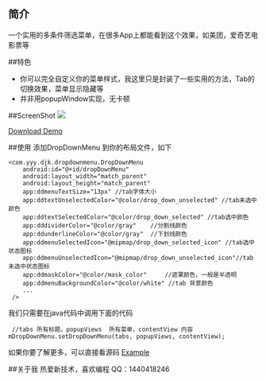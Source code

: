 ## 简介
一个实用的多条件筛选菜单，在很多App上都能看到这个效果，如美团，爱奇艺电影票等

##特色
 - 你可以完全自定义你的菜单样式，我这里只是封装了一些实用的方法，Tab的切换效果，菜单显示隐藏等
 - 并非用popupWindow实现，无卡顿

##ScreenShot
<img src="https://raw.githubusercontent.com/dongjunkun/DropDownMenu/master/art/simple.gif"/>

<a href="https://raw.githubusercontent.com/dongjunkun/DropDownMenu/master/app/build/outputs/apk/app-debug.apk">Download Demo</a>

##使用
添加DropDownMenu 到你的布局文件，如下
```
<com.yyy.djk.dropdownmenu.DropDownMenu
    android:id="@+id/dropDownMenu"
    android:layout_width="match_parent"
    android:layout_height="match_parent"
    app:ddmenuTextSize="13px" //tab字体大小
    app:ddtextUnselectedColor="@color/drop_down_unselected" //tab未选中颜色
    app:ddtextSelectedColor="@color/drop_down_selected" //tab选中颜色
    app:dddividerColor="@color/gray"    //分割线颜色
    app:ddunderlineColor="@color/gray"  //下划线颜色
    app:ddmenuSelectedIcon="@mipmap/drop_down_selected_icon" //tab选中状态图标
    app:ddmenuUnselectedIcon="@mipmap/drop_down_unselected_icon"//tab未选中状态图标
    app:ddmaskColor="@color/mask_color"     //遮罩颜色，一般是半透明
    app:ddmenuBackgroundColor="@color/white" //tab 背景颜色
    ...
 />
```
我们只需要在java代码中调用下面的代码

```
 //tabs 所有标题，popupViews  所有菜单，contentView 内容
mDropDownMenu.setDropDownMenu(tabs, popupViews, contentView);
```
如果你要了解更多，可以直接看源码  <a href="https://github.com/dongjunkun/DropDownMenu/blob/master/app/src/main/java/com/yyy/djk/dropdownmenu/MainActivity.java">Example</a>

##关于我
热爱新技术，喜欢编程 QQ：1440418246
